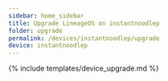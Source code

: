 ```yaml
---
sidebar: home_sidebar
title: Upgrade LineageOS on instantnoodlep
folder: upgrade
permalink: /devices/instantnoodlep/upgrade
device: instantnoodlep
---
```

{% include templates/device_upgrade.md %}
